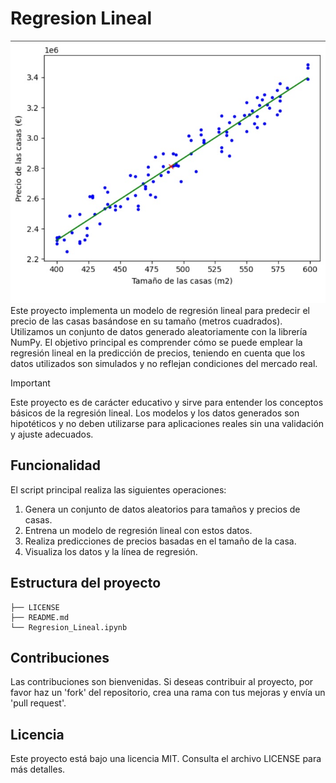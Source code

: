 # Regresion Lineal
![img](images/predict-price-house.jpg)
Este proyecto implementa un modelo de regresión lineal para predecir el precio de las casas basándose en su tamaño (metros cuadrados). Utilizamos un conjunto de datos generado aleatoriamente con la librería NumPy. El objetivo principal es comprender cómo se puede emplear la regresión lineal en la predicción de precios, teniendo en cuenta que los datos utilizados son simulados y no reflejan condiciones del mercado real.

> [!IMPORTANT]
Este proyecto es de carácter educativo y sirve para entender los conceptos básicos de la regresión lineal. Los modelos y los datos generados son hipotéticos y no deben utilizarse para aplicaciones reales sin una validación y ajuste adecuados.

## Funcionalidad
El script principal realiza las siguientes operaciones:
1. Genera un conjunto de datos aleatorios para tamaños y precios de casas.
2. Entrena un modelo de regresión lineal con estos datos.
3. Realiza predicciones de precios basadas en el tamaño de la casa.
4. Visualiza los datos y la línea de regresión.

## Estructura del proyecto
```
├── LICENSE
├── README.md
└── Regresion_Lineal.ipynb
```

## Contribuciones
Las contribuciones son bienvenidas. Si deseas contribuir al proyecto, por favor haz un 'fork' del repositorio, crea una rama con tus mejoras y envía un 'pull request'.

## Licencia
Este proyecto está bajo una licencia MIT. Consulta el archivo LICENSE para más detalles.
